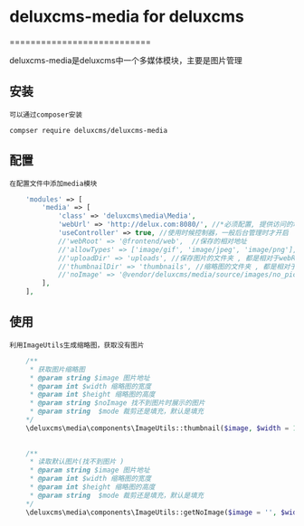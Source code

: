 # deluxcms-media for deluxcms
===========================

deluxcms-media是deluxcms中一个多媒体模块，主要是图片管理
	
安装
------------
	可以通过composer安装
	
```
compser require deluxcms/deluxcms-media
```

配置
-------------
	在配置文件中添加media模块
```php
	'modules' => [
        'media' => [
            'class' => 'deluxcms\media\Media',
            'webUrl' => 'http://delux.com:8080/', //*必须配置, 提供访问的域名
			'useController' => true, //使用时候控制器，一般后台管理时才开启
			//'webRoot' => '@frontend/web',  //保存的相对地址
			//'allowTypes' => ['image/gif', 'image/jpeg', 'image/png'], //允许的上传类型
			//'uploadDir' => 'uploads', //保存图片的文件夹 , 都是相对于webRoot
			//'thumbnailDir' => 'thumbnails', //缩略图的文件夹 , 都是相对于webRoot
			//'noImage' => '@vendor/deluxcms/media/source/images/no_picture.png', //找不到图片时显示的
        ],
    ],
```

使用
-------------
	利用ImageUtils生成缩略图，获取没有图片
```php
	/**
	 * 获取图片缩略图
	 * @param string $image 图片地址
	 * @param int $width 缩略图的宽度
	 * @param int $height 缩略图的高度
	 * @param string $noImage 找不到图片时展示的图片
	 * @param string  $mode 裁剪还是填充，默认是填充
	*/
	\deluxcms\media\components\ImageUtils::thumbnail($image, $width = 100, $height = 100, $noImage = '', $mode = ImageInterface::THUMBNAIL_INSET)
	
	
	/**
	 * 读取默认图片(找不到图片 )
	 * @param string $image 图片地址
	 * @param int $width 缩略图的宽度
	 * @param int $height 缩略图的高度
	 * @param string  $mode 裁剪还是填充，默认是填充
	*/
	\deluxcms\media\components\ImageUtils::getNoImage($image = '', $width = 100, $height = 100, $mode = ImageInterface::THUMBNAIL_INSET)
```